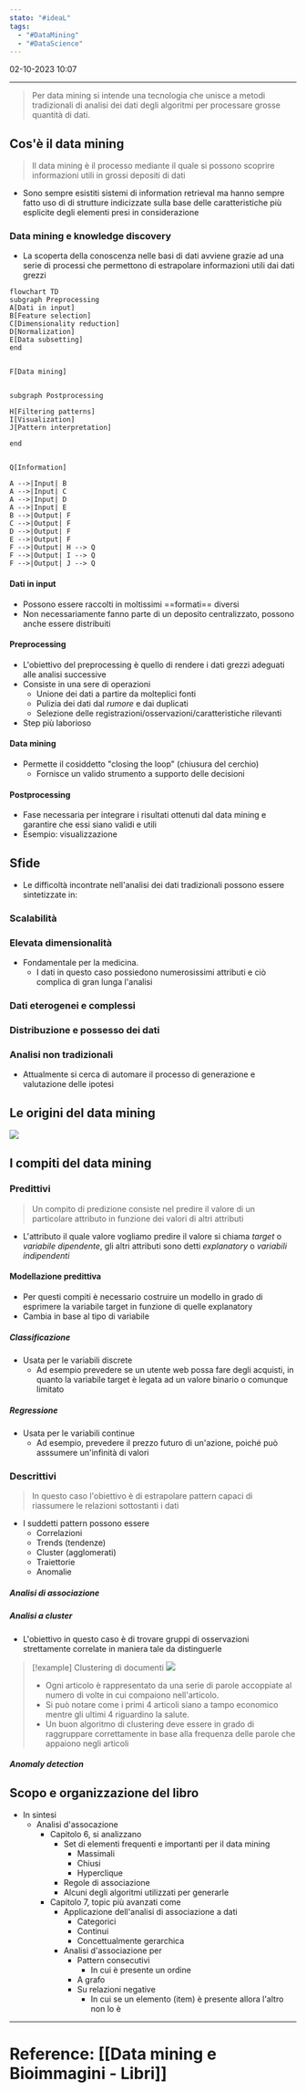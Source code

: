 ```yaml
---
stato: "#ideaL"
tags:
  - "#DataMining"
  - "#DataScience"
---
```

02-10-2023 10:07

--- 

> Per data mining si intende una tecnologia che unisce a metodi tradizionali di analisi dei dati degli algoritmi per processare grosse quantità di dati.


## Cos'è il data mining
> Il data mining è il processo mediante il quale si possono scoprire informazioni utili in grossi depositi di dati

- Sono sempre esistiti sistemi di information retrieval ma hanno sempre fatto uso di di strutture indicizzate sulla base delle caratteristiche più esplicite degli elementi presi in considerazione
### Data mining e knowledge discovery
- La scoperta della conoscenza nelle basi di dati avviene grazie ad una serie di processi che permettono di estrapolare informazioni utili dai dati grezzi


```mermaid
flowchart TD
subgraph Preprocessing
A[Dati in input]
B[Feature selection]
C[Dimensionality reduction]
D[Normalization]
E[Data subsetting]
end


F[Data mining]


subgraph Postprocessing

H[Filtering patterns]
I[Visualization]
J[Pattern interpretation]

end


Q[Information]

A -->|Input| B
A -->|Input| C
A -->|Input| D
A -->|Input| E
B -->|Output| F
C -->|Output| F
D -->|Output| F
E -->|Output| F
F -->|Output| H --> Q
F -->|Output| I --> Q
F -->|Output| J --> Q
```

#### Dati in input
- Possono essere raccolti in moltissimi ==formati== diversi
- Non necessariamente fanno parte di un deposito centralizzato, possono anche essere distribuiti
#### Preprocessing
- L'obiettivo del preprocessing è quello di rendere i dati grezzi adeguati alle analisi successive
- Consiste in una sere di operazioni
	- Unione dei dati a partire da molteplici fonti
	- Pulizia dei dati dal *rumore* e dai duplicati
	- Selezione delle registrazioni/osservazioni/caratteristiche rilevanti
- Step più laborioso
#### Data mining
- Permette il cosiddetto "closing the loop" (chiusura del cerchio)
	- Fornisce un valido strumento a supporto delle decisioni 
#### Postprocessing
- Fase necessaria per integrare i risultati ottenuti dal data mining e garantire che essi siano validi e utili
- Esempio: visualizzazione
## Sfide 
- Le difficoltà incontrate nell'analisi dei dati tradizionali possono essere sintetizzate in:
### Scalabilità
### Elevata dimensionalità
- Fondamentale per la medicina.
	- I dati in questo caso possiedono numerosissimi attributi e ciò complica di gran lunga l'analisi
### Dati eterogenei e complessi
### Distribuzione e possesso dei dati
### Analisi non tradizionali
- Attualmente si cerca di automare il processo di generazione e valutazione delle ipotesi
## Le origini del data mining
![](https://i.imgur.com/dbUyeWu.png)

## I compiti del data mining
### Predittivi
> Un compito di predizione consiste nel predire il valore di un particolare attributo in funzione dei valori di altri attributi
- L'attributo il quale valore vogliamo predire il valore si chiama *target* o *variabile dipendente*, gli altri attributi sono detti *explanatory* o *variabili indipendenti*
#### Modellazione predittiva
- Per questi compiti è necessario costruire un modello in grado di esprimere la variabile target in funzione di quelle explanatory
- Cambia in base al tipo di variabile
##### Classificazione
- Usata per le variabili discrete
	- Ad esempio prevedere se un utente web possa fare degli acquisti, in quanto la variabile target è legata ad un valore binario o comunque limitato
##### Regressione
- Usata per le variabili continue
	- Ad esempio, prevedere il prezzo futuro di un'azione, poiché può asssumere un'infinità di valori

### Descrittivi
> In questo caso l'obiettivo è di estrapolare pattern capaci di riassumere le relazioni sottostanti i dati
- I suddetti pattern possono essere
	- Correlazioni
	- Trends (tendenze)
	- Cluster (agglomerati)
	- Traiettorie
	- Anomalie

##### Analisi di associazione
##### Analisi a cluster
- L'obiettivo in questo caso è di trovare gruppi di osservazioni strettamente correlate in maniera tale da distinguerle
>[!example] Clustering di documenti
>![](https://i.imgur.com/uV7OsHG.png)
>- Ogni articolo è rappresentato da una serie di parole accoppiate al numero di volte in cui compaiono nell'articolo.
>- Si può notare come i primi 4 articoli siano a tampo economico mentre gli ultimi 4 riguardino la salute.
>- Un buon algoritmo di clustering deve essere in grado di raggruppare correttamente in base alla frequenza delle parole che appaiono negli articoli

##### Anomaly detection

## Scopo e organizzazione del libro
- In sintesi 
	- Analisi d'assocazione
		- Capitolo 6, si analizzano
			- Set di elementi frequenti e importanti per il data mining
				- Massimali
				- Chiusi
				- Hyperclique
			- Regole di associazione
			- Alcuni degli algoritmi utilizzati per generarle
		- Capitolo 7, topic più avanzati come
			- Applicazione dell'analisi di associazione a dati
				- Categorici 
				- Continui
				- Concettualmente gerarchica
			- Analisi d'associazione per 
				- Pattern consecutivi
					- In cui è presente un ordine
				- A grafo 
				- Su relazioni negative
					- In cui se un elemento (item) è presente allora l'altro non lo è







---
# Reference: [[Data mining e Bioimmagini - Libri]]